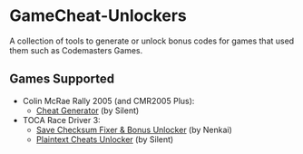 # GameCheat-Unlockers
A collection of tools to generate or unlock bonus codes for games that used them such as Codemasters Games.

## Games Supported
* Colin McRae Rally 2005 (and CMR2005 Plus):
  * [Cheat Generator](CMR2005CheatGen/) (by Silent)
* TOCA Race Driver 3:
  * [Save Checksum Fixer & Bonus Unlocker](RD3Tools/) (by Nenkai)
  * [Plaintext Cheats Unlocker](RD3PlainCheats/) (by Silent)
